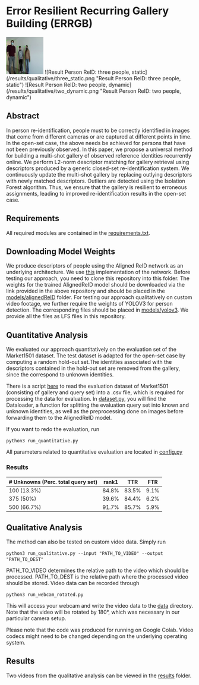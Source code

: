 # Error Resilient Recurring Gallery Building (ERRGB)

<img src=/results/qualitative/three_static.png width="100" height="100">
![Result Person ReID: three people, static](/results/qualitative/three_static.png "Result Person ReID: three people, static")
![Result Person ReID: two people, dynamic](/results/qualitative/two_dynamic.png "Result Person ReID: two people, dynamic")

## Abstract
In person re-identification, people must to be correctly identified in images that come from different cameras or are captured at different points in time. In the open-set case, the above needs be achieved for persons that have not been previously observed.
In this paper, we propose a universal method for building a multi-shot gallery of observed reference identities recurrently online. We perform L2-norm descriptor matching for gallery retrieval using descriptors produced by a generic closed-set re-identification system. We continuously update the multi-shot gallery by replacing outlying descriptors with newly matched descriptors. Outliers are detected using the Isolation Forest algorithm. Thus, we ensure that the gallery is resilient to erroneous assignments, leading to improved re-identification results in the open-set case.

## Requirements
All required modules are contained in the [requirements.txt](requirements.txt).

## Downloading Model Weights
We produce descriptors of people using the Aligned ReID network as an underlying architecture. We use [this](https://github.com/huanghoujing/AlignedReID-Re-Production-Pytorch) implementation of the network. Before testing our approach, you need to clone this repository into this folder. The weights for the trained AlignedReID model should be downloaded via the link provided in the above repository and should be placed in the [models/alignedReID](models/alignedReID) folder. For testing our approach qualitatively on custom video footage, we further require the weights of YOLOV3 for person detection. The corresponding files should be placed in [models/yolov3](models/yolov3). We provide all the files as LFS files in this repository.

## Quantitative Analysis
We evaluated our approach quantitatively on the evaluation set of the Market1501 dataset. The test dataset is adapted for the open-set case by computing a random hold-out set.The identities associated with the descriptors contained in the hold-out set are removed from the gallery, since the correspond to unknown identities. 

There is a script [here](create_csv_dataset.py) to read the evaluation dataset of Market1501 (consisting of gallery and query set) into a .csv file, which is required for processing the data for evaluation. In [dataset.py](dataset.py), you will find the Dataloader, a function for splitting the evaluation query set into known and unknown identities, as well as the preprocessing done on images before forwarding them to the AlignedReID model. 

If you want to redo the evaluation, run

```
python3 run_quantitative.py
```

All parameters related to quantitative evaluation are located in [config.py](config.py)
### Results

\# Unknowns (Perc. total query set) | rank1 | TTR | FTR | 
--- | --- | --- | --- |
100 (13.3%) | 84.8% | 83.5% | 9.1% | 
375 (50%)| 39.6% | 84.4% | 6.2% |
500 (66.7%)| 91.7% | 85.7% | 5.9% |


## Qualitative Analysis
The method can also be tested on custom video data. Simply run

```
python3 run_qualitative.py --input "PATH_TO_VIDEO" --output "PATH_TO_DEST"
```

PATH_TO_VIDEO determines the relative path to the video which should be processed. PATH_TO_DEST is the relative path where the processed video should be stored.
Video data can be recorded through

```
python3 run_webcam_rotated.py
```
This will access your webcam and write the video data to the [data](data) directory. Note that the video will be rotated by 180°, which was necessary in our particular camera setup.

Please note that the code was produced for running on Google Colab. Video codecs might need to be changed depending on the underlying operating system.

## Results
Two videos from the qualitative analysis can be viewed in the [results](results) folder.
